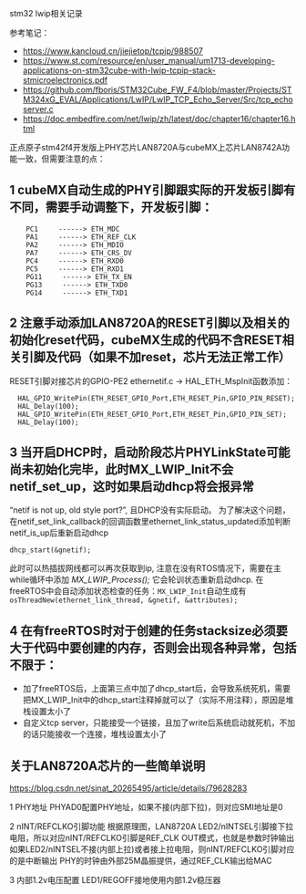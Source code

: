
stm32 lwip相关记录

参考笔记：
* https://www.kancloud.cn/jiejietop/tcpip/988507
* https://www.st.com/resource/en/user_manual/um1713-developing-applications-on-stm32cube-with-lwip-tcpip-stack-stmicroelectronics.pdf
* https://github.com/fboris/STM32Cube_FW_F4/blob/master/Projects/STM324xG_EVAL/Applications/LwIP/LwIP_TCP_Echo_Server/Src/tcp_echoserver.c
* https://doc.embedfire.com/net/lwip/zh/latest/doc/chapter16/chapter16.html

正点原子stm42f4开发版上PHY芯片LAN8720A与cubeMX上芯片LAN8742A功能一致，但需要注意的点： 
## 1 cubeMX自动生成的PHY引脚跟实际的开发板引脚有不同，需要手动调整下，开发板引脚：
```
    PC1     ------> ETH_MDC
    PA1     ------> ETH_REF_CLK
    PA2     ------> ETH_MDIO
    PA7     ------> ETH_CRS_DV
    PC4     ------> ETH_RXD0
    PC5     ------> ETH_RXD1
    PG11     ------> ETH_TX_EN
    PG13     ------> ETH_TXD0
    PG14     ------> ETH_TXD1
```
 

## 2 注意手动添加LAN8720A的RESET引脚以及相关的初始化reset代码，cubeMX生成的代码不含RESET相关引脚及代码（如果不加reset，芯片无法正常工作）
RESET引脚对接芯片的GPIO-PE2
ethernetif.c -> HAL_ETH_MspInit函数添加：
```
  HAL_GPIO_WritePin(ETH_RESET_GPIO_Port,ETH_RESET_Pin,GPIO_PIN_RESET);
  HAL_Delay(100);
  HAL_GPIO_WritePin(ETH_RESET_GPIO_Port,ETH_RESET_Pin,GPIO_PIN_SET);
  HAL_Delay(100);
```

## 3 当开启DHCP时，启动阶段芯片PHYLinkState可能尚未初始化完毕，此时MX_LWIP_Init不会netif_set_up，这时如果启动dhcp将会报异常
“netif is not up, old style port?”, 且DHCP没有实际启动。
为了解决这个问题，在netif_set_link_callback的回调函数里ethernet_link_status_updated添加判断netif_is_up后重新启动dhcp
```
dhcp_start(&gnetif); 
``` 
此时可以热插拔网线都可以再次获取到ip, 注意在没有RTOS情况下，需要在主while循环中添加 *MX_LWIP_Process();* 它会轮训状态重新启动dhcp.
在freeRTOS中会自动添加状态检查的任务：`MX_LWIP_Init`自动生成有`osThreadNew(ethernet_link_thread, &gnetif, &attributes);`


## 4 在有freeRTOS时对于创建的任务stacksize必须要大于代码中要创建的内存，否则会出现各种异常，包括不限于：
* 加了freeRTOS后，上面第三点中加了dhcp_start后，会导致系统死机，需要把MX_LWIP_Init中的dhcp_start注释掉就可以了（实际不用注释），原因是堆栈设置太小了
* 自定义tcp server，只能接受一个链接，且加了write后系统启动就死机，不加的话只能接收一个连接，堆栈设置太小了


## 关于LAN8720A芯片的一些简单说明
https://blog.csdn.net/sinat_20265495/article/details/79628283

1 PHY地址
    PHYAD0配置PHY地址，如果不接(内部下拉)，则对应SMI地址是0

2 nINT/REFCLKO引脚功能
    根据原理图，LAN8720A LED2/nINTSEL引脚接下拉电阻，所以对应nINT/REFCLKO引脚是REF_CLK OUT模式，也就是参数时钟输出
    如果LED2/nINTSEL不接(内部上拉)或者接上拉电阻，则nINT/REFCLKO引脚对应的是中断输出
    PHY的时钟由外部25M晶振提供，通过REF_CLK输出给MAC

3 内部1.2v电压配置
    LED1/REGOFF接地使用内部1.2v稳压器

